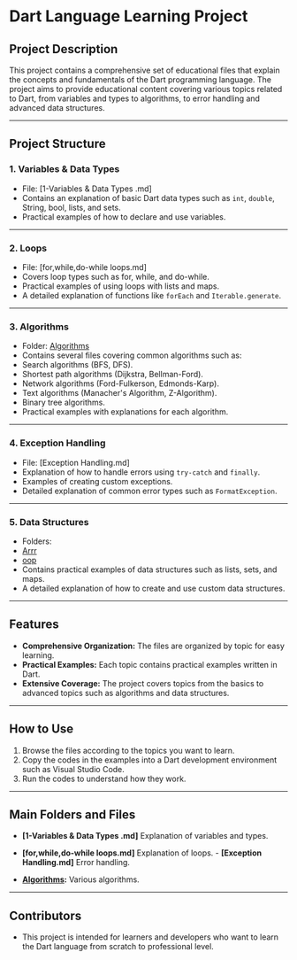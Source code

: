 # Dart Language Learning Project

## Project Description
This project contains a comprehensive set of educational files that explain the concepts and fundamentals of the Dart programming language. The project aims to provide educational content covering various topics related to Dart, from variables and types to algorithms, to error handling and advanced data structures.

---

## Project Structure

### 1. **Variables & Data Types**
- File: [1-Variables & Data Types .md] 
- Contains an explanation of basic Dart data types such as `int`, `double`, String, bool, lists, and sets.
- Practical examples of how to declare and use variables.

---

### 2. Loops
- File: [for,while,do-while loops.md]
- Covers loop types such as for, while, and do-while.
- Practical examples of using loops with lists and maps.
- A detailed explanation of functions like `forEach` and `Iterable.generate`.

---

### 3. **Algorithms**
- Folder: [Algorithms](c:/Users/Administrator/Desktop/Dart%20language/Algorithms/)
- Contains several files covering common algorithms such as:
- Search algorithms (BFS, DFS).
- Shortest path algorithms (Dijkstra, Bellman-Ford).
- Network algorithms (Ford-Fulkerson, Edmonds-Karp).
- Text algorithms (Manacher's Algorithm, Z-Algorithm).
- Binary tree algorithms.
- Practical examples with explanations for each algorithm.

---

### 4. **Exception Handling**
- File: [Exception Handling.md] 
- Explanation of how to handle errors using `try-catch` and `finally`.
- Examples of creating custom exceptions.
- Detailed explanation of common error types such as `FormatException`.

---

### 5. **Data Structures**
- Folders:
- [Arrr](c:/Users/Administrator/Desktop/Dart%20language/Arrr/)
- [oop](c:/Users/Administrator/Desktop/Dart%20language/oop/)
- Contains practical examples of data structures such as lists, sets, and maps.
- A detailed explanation of how to create and use custom data structures.

---

## Features
- **Comprehensive Organization:** The files are organized by topic for easy learning.
- **Practical Examples:** Each topic contains practical examples written in Dart.
- **Extensive Coverage:** The project covers topics from the basics to advanced topics such as algorithms and data structures.

---

## How to Use
1. Browse the files according to the topics you want to learn.
2. Copy the codes in the examples into a Dart development environment such as Visual Studio Code.
3. Run the codes to understand how they work.

---

## Main Folders and Files
- **[1-Variables & Data Types .md]** Explanation of variables and types.

- **[for,while,do-while loops.md]** Explanation of loops. - **[Exception Handling.md]** Error handling.
- **[Algorithms](c:/Users/Administrator/Desktop/Dart%20language/Algorithms/):** Various algorithms.

---

## Contributors
- This project is intended for learners and developers who want to learn the Dart language from scratch to professional level.